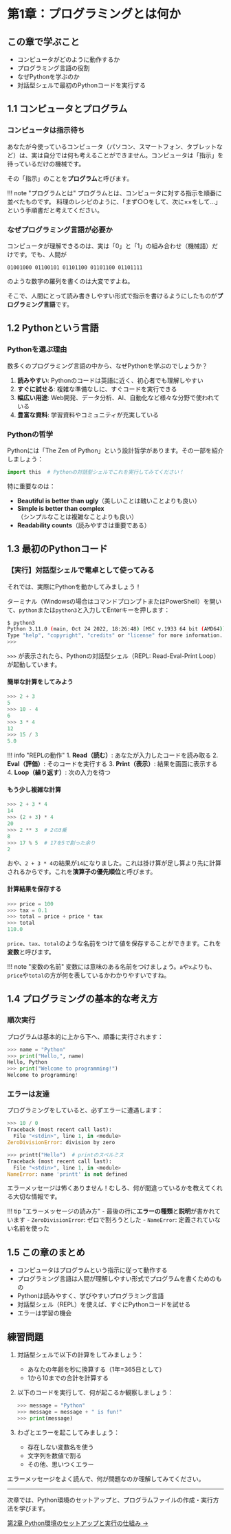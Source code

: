 # 第1章：プログラミングとは何か

## この章で学ぶこと

- コンピュータがどのように動作するか
- プログラミング言語の役割
- なぜPythonを学ぶのか
- 対話型シェルで最初のPythonコードを実行する

## 1.1 コンピュータとプログラム

### コンピュータは指示待ち

あなたが今使っているコンピュータ（パソコン、スマートフォン、タブレットなど）は、実は自分では何も考えることができません。コンピュータは「指示」を待っているだけの機械です。

その「指示」のことを**プログラム**と呼びます。

!!! note "プログラムとは"
    プログラムとは、コンピュータに対する指示を順番に並べたものです。
    料理のレシピのように、「まず○○をして、次に××をして...」という手順書だと考えてください。

### なぜプログラミング言語が必要か

コンピュータが理解できるのは、実は「0」と「1」の組み合わせ（機械語）だけです。でも、人間が

```
01001000 01100101 01101100 01101100 01101111
```

のような数字の羅列を書くのは大変ですよね。

そこで、人間にとって読み書きしやすい形式で指示を書けるようにしたものが**プログラミング言語**です。

## 1.2 Pythonという言語

### Pythonを選ぶ理由

数多くのプログラミング言語の中から、なぜPythonを学ぶのでしょうか？

1. **読みやすい**: Pythonのコードは英語に近く、初心者でも理解しやすい
2. **すぐに試せる**: 複雑な準備なしに、すぐコードを実行できる
3. **幅広い用途**: Web開発、データ分析、AI、自動化など様々な分野で使われている
4. **豊富な資料**: 学習資料やコミュニティが充実している

### Pythonの哲学

Pythonには「The Zen of Python」という設計哲学があります。その一部を紹介しましょう：

```python
import this  # Pythonの対話型シェルでこれを実行してみてください！
```

特に重要なのは：
- **Beautiful is better than ugly**（美しいことは醜いことよりも良い）
- **Simple is better than complex**（シンプルなことは複雑なことよりも良い）
- **Readability counts**（読みやすさは重要である）

## 1.3 最初のPythonコード

### 【実行】対話型シェルで電卓として使ってみる

それでは、実際にPythonを動かしてみましょう！

ターミナル（Windowsの場合はコマンドプロンプトまたはPowerShell）を開いて、`python`または`python3`と入力してEnterキーを押します：

```bash
$ python3
Python 3.11.0 (main, Oct 24 2022, 18:26:48) [MSC v.1933 64 bit (AMD64)]
Type "help", "copyright", "credits" or "license" for more information.
>>> 
```

`>>>` が表示されたら、Pythonの対話型シェル（REPL: Read-Eval-Print Loop）が起動しています。

#### 簡単な計算をしてみよう

```python
>>> 2 + 3
5
>>> 10 - 4
6
>>> 3 * 4
12
>>> 15 / 3
5.0
```

!!! info "REPLの動作"
    1. **Read（読む）**: あなたが入力したコードを読み取る
    2. **Eval（評価）**: そのコードを実行する
    3. **Print（表示）**: 結果を画面に表示する
    4. **Loop（繰り返す）**: 次の入力を待つ

#### もう少し複雑な計算

```python
>>> 2 + 3 * 4
14
>>> (2 + 3) * 4
20
>>> 2 ** 3  # 2の3乗
8
>>> 17 % 5  # 17を5で割った余り
2
```

おや、`2 + 3 * 4`の結果が`14`になりました。これは掛け算が足し算より先に計算されるからです。これを**演算子の優先順位**と呼びます。

#### 計算結果を保存する

```python
>>> price = 100
>>> tax = 0.1
>>> total = price + price * tax
>>> total
110.0
```

`price`、`tax`、`total`のような名前をつけて値を保存することができます。これを**変数**と呼びます。

!!! note "変数の名前"
    変数には意味のある名前をつけましょう。`a`や`x`よりも、`price`や`total`の方が何を表しているかわかりやすいですね。

## 1.4 プログラミングの基本的な考え方

### 順次実行

プログラムは基本的に上から下へ、順番に実行されます：

```python
>>> name = "Python"
>>> print("Hello,", name)
Hello, Python
>>> print("Welcome to programming!")
Welcome to programming!
```

### エラーは友達

プログラミングをしていると、必ずエラーに遭遇します：

```python
>>> 10 / 0
Traceback (most recent call last):
  File "<stdin>", line 1, in <module>
ZeroDivisionError: division by zero

>>> printt("Hello")  # printのスペルミス
Traceback (most recent call last):
  File "<stdin>", line 1, in <module>
NameError: name 'printt' is not defined
```

エラーメッセージは怖くありません！むしろ、何が間違っているかを教えてくれる大切な情報です。

!!! tip "エラーメッセージの読み方"
    - 最後の行に**エラーの種類**と**説明**が書かれています
    - `ZeroDivisionError`: ゼロで割ろうとした
    - `NameError`: 定義されていない名前を使った

## 1.5 この章のまとめ

- コンピュータはプログラムという指示に従って動作する
- プログラミング言語は人間が理解しやすい形式でプログラムを書くためのもの
- Pythonは読みやすく、学びやすいプログラミング言語
- 対話型シェル（REPL）を使えば、すぐにPythonコードを試せる
- エラーは学習の機会

## 練習問題

1. 対話型シェルで以下の計算をしてみましょう：
   - あなたの年齢を秒に換算する（1年=365日として）
   - 1から10までの合計を計算する

2. 以下のコードを実行して、何が起こるか観察しましょう：
   ```python
   >>> message = "Python"
   >>> message = message + " is fun!"
   >>> print(message)
   ```

3. わざとエラーを起こしてみましょう：
   - 存在しない変数名を使う
   - 文字列を数値で割る
   - その他、思いつくエラー

エラーメッセージをよく読んで、何が問題なのか理解してみてください。

---

次章では、Python環境のセットアップと、プログラムファイルの作成・実行方法を学びます。

[第2章 Python環境のセットアップと実行の仕組み →](chapter02.md)